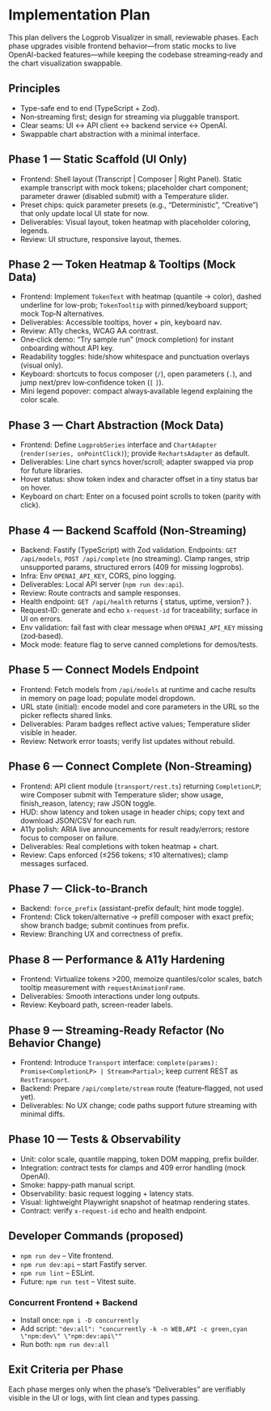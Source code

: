 # Implementation Plan

This plan delivers the Logprob Visualizer in small, reviewable phases. Each phase upgrades visible frontend behavior—from static mocks to live OpenAI-backed features—while keeping the codebase streaming‑ready and the chart visualization swappable.

## Principles

- Type-safe end to end (TypeScript + Zod).
- Non‑streaming first; design for streaming via pluggable transport.
- Clear seams: UI ↔ API client ↔ backend service ↔ OpenAI.
- Swappable chart abstraction with a minimal interface.

## Phase 1 — Static Scaffold (UI Only)

- Frontend: Shell layout (Transcript | Composer | Right Panel). Static example transcript with mock tokens; placeholder chart component; parameter drawer (disabled submit) with a Temperature slider.
- Preset chips: quick parameter presets (e.g., “Deterministic”, “Creative”) that only update local UI state for now.
- Deliverables: Visual layout, token heatmap with placeholder coloring, legends.
- Review: UI structure, responsive layout, themes.

## Phase 2 — Token Heatmap & Tooltips (Mock Data)

- Frontend: Implement `TokenText` with heatmap (quantile → color), dashed underline for low-prob; `TokenTooltip` with pinned/keyboard support; mock Top‑N alternatives.
- Deliverables: Accessible tooltips, hover + pin, keyboard nav.
- Review: A11y checks, WCAG AA contrast.
- One‑click demo: “Try sample run” (mock completion) for instant onboarding without API key.
- Readability toggles: hide/show whitespace and punctuation overlays (visual only).
- Keyboard: shortcuts to focus composer (`/`), open parameters (`.`), and jump next/prev low‑confidence token (`[` `]`).
- Mini legend popover: compact always‑available legend explaining the color scale.

## Phase 3 — Chart Abstraction (Mock Data)

- Frontend: Define `LogprobSeries` interface and `ChartAdapter` (`render(series, onPointClick)`); provide `RechartsAdapter` as default.
- Deliverables: Line chart syncs hover/scroll; adapter swapped via prop for future libraries.
- Hover status: show token index and character offset in a tiny status bar on hover.
- Keyboard on chart: Enter on a focused point scrolls to token (parity with click).

## Phase 4 — Backend Scaffold (Non‑Streaming)

- Backend: Fastify (TypeScript) with Zod validation. Endpoints: `GET /api/models`, `POST /api/complete` (no streaming). Clamp ranges, strip unsupported params, structured errors (409 for missing logprobs).
- Infra: Env `OPENAI_API_KEY`, CORS, pino logging.
- Deliverables: Local API server (`npm run dev:api`).
- Review: Route contracts and sample responses.
- Health endpoint: `GET /api/health` returns { status, uptime, version? }.
- Request‑ID: generate and echo `x-request-id` for traceability; surface in UI on errors.
- Env validation: fail fast with clear message when `OPENAI_API_KEY` missing (zod‑based).
- Mock mode: feature flag to serve canned completions for demos/tests.

## Phase 5 — Connect Models Endpoint

- Frontend: Fetch models from `/api/models` at runtime and cache results in memory on page load; populate model dropdown.
- URL state (initial): encode model and core parameters in the URL so the picker reflects shared links.
- Deliverables: Param badges reflect active values; Temperature slider visible in header.
- Review: Network error toasts; verify list updates without rebuild.

## Phase 6 — Connect Complete (Non‑Streaming)

- Frontend: API client module (`transport/rest.ts`) returning `CompletionLP`; wire Composer submit with Temperature slider; show usage, finish_reason, latency; raw JSON toggle.
- HUD: show latency and token usage in header chips; copy text and download JSON/CSV for each run.
- A11y polish: ARIA live announcements for result ready/errors; restore focus to composer on failure.
- Deliverables: Real completions with token heatmap + chart.
- Review: Caps enforced (≤256 tokens; ≤10 alternatives); clamp messages surfaced.

## Phase 7 — Click‑to‑Branch

- Backend: `force_prefix` (assistant-prefix default; hint mode toggle).
- Frontend: Click token/alternative → prefill composer with exact prefix; show branch badge; submit continues from prefix.
- Review: Branching UX and correctness of prefix.

## Phase 8 — Performance & A11y Hardening

- Frontend: Virtualize tokens >200, memoize quantiles/color scales, batch tooltip measurement with `requestAnimationFrame`.
- Deliverables: Smooth interactions under long outputs.
- Review: Keyboard path, screen-reader labels.

## Phase 9 — Streaming‑Ready Refactor (No Behavior Change)

- Frontend: Introduce `Transport` interface: `complete(params): Promise<CompletionLP> | Stream<Partial>`; keep current REST as `RestTransport`.
- Backend: Prepare `/api/complete/stream` route (feature‑flagged, not used yet).
- Deliverables: No UX change; code paths support future streaming with minimal diffs.

## Phase 10 — Tests & Observability

- Unit: color scale, quantile mapping, token DOM mapping, prefix builder.
- Integration: contract tests for clamps and 409 error handling (mock OpenAI).
- Smoke: happy-path manual script.
- Observability: basic request logging + latency stats.
- Visual: lightweight Playwright snapshot of heatmap rendering states.
- Contract: verify `x-request-id` echo and health endpoint.

## Developer Commands (proposed)

- `npm run dev` – Vite frontend.
- `npm run dev:api` – start Fastify server.
- `npm run lint` – ESLint.
- Future: `npm run test` – Vitest suite.

### Concurrent Frontend + Backend

- Install once: `npm i -D concurrently`
- Add script: `"dev:all": "concurrently -k -n WEB,API -c green,cyan \"npm:dev\" \"npm:dev:api\""`
- Run both: `npm run dev:all`

## Exit Criteria per Phase

Each phase merges only when the phase’s “Deliverables” are verifiably visible in the UI or logs, with lint clean and types passing.
